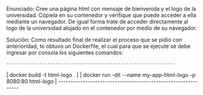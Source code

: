 Enunciado:
Cree una página html con mensaje de bienvenida y el logo de la universidad.
Cópiela en su contenedor y verifique que puede acceder a ella mediante un
navegador. De igual forma trate de acceder directamente al logo de la
universidad alojado en el contenedor por medio de su navegador.

Solución:
Como resultado final de realizar el proceso que se pidió con anterioridad,
te obtuvo un Dockerfile, el cual para que se ejecute se debe ingresar
por consola los siguientes comandos:

    --------------------------------------------------------------
   |  docker build -t html-logo .                                 |
   | docker run -dit --name my-app-html-logo -p 8080:80 html-logo |
    --------------------------------------------------------------
   